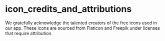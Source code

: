 # icon_credits_and_attributions
We gratefully acknowledge the talented creators of the free icons used in our app. These icons are sourced from Flaticon and Freepik under licenses that require attribution.
